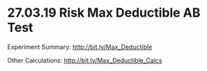# 27.03.19 Risk Max Deductible AB Test

Experiment Summary: http://bit.ly/Max_Deductible

Other Calculations: http://bit.ly/Max_Deductible_Calcs